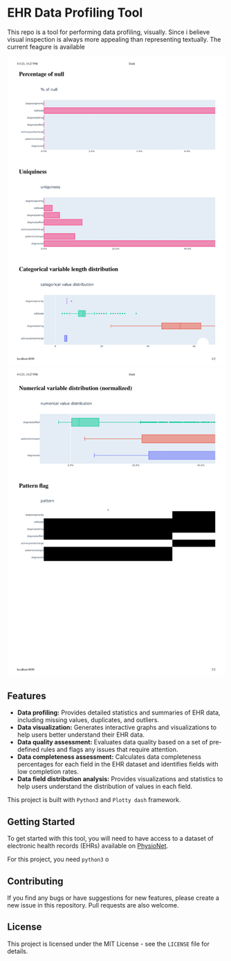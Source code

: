 # EHR Data Profiling Tool

This repo is a tool for performing data profiling, visually. Since i believe visual inspection is always more appealing than representing textually. The current feagure is available

![](assets/Dash-1.jpg)
![](assets/Dash-2.jpg)



## Features

- **Data profiling:** Provides detailed statistics and summaries of EHR data, including missing values, duplicates, and outliers.
- **Data visualization:** Generates interactive graphs and visualizations to help users better understand their EHR data.
- **Data quality assessment:** Evaluates data quality based on a set of pre-defined rules and flags any issues that require attention.
- **Data completeness assessment:** Calculates data completeness percentages for each field in the EHR dataset and identifies fields with low completion rates.
- **Data field distribution analysis:** Provides visualizations and statistics to help users understand the distribution of values in each field.

This project is built with `Python3` and `Plotty dash` framework.

## Getting Started

To get started with this tool, you will need to have access to a dataset of electronic health records (EHRs) available on [PhysioNet](https://physionet.org/content/mimiciii-demo/1.4/). 

For this project, you need `python3` o  

## Contributing

If you find any bugs or have suggestions for new features, please create a new issue in this repository. Pull requests are also welcome.

## License

This project is licensed under the MIT License - see the `LICENSE` file for details.